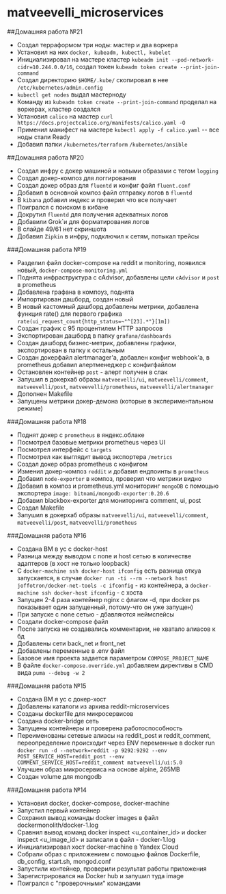 # matveevelli_microservices

##Домашняя работа №21

- Создал терраформом три ноды: мастер и два воркера
- Установил на них `docker, kubeadm, kubectl, kubelet`
- Инициализировал на мастере кластер `kubeadm init --pod-network-cidr=10.244.0.0/16`, создал токен `kubeadm token create --print-join-command`
- Создал директорию `$HOME/.kube/` скопировал в нее `/etc/kubernetes/admin.config`
- `kubectl get nodes` выдал мастерноду
- Команду из `kubeadm token create --print-join-command` проделал на воркерах, кластер создался
- Установил `calico` на мастер `curl https://docs.projectcalico.org/manifests/calico.yaml -O`
- Применил манифест на мастере `kubectl apply -f calico.yaml` -- все ноды стали Ready
- Добавил папки `/kubernetes/terraform` `/kubernetes/ansible`


##Домашняя работа №20

- Создал инфру с докер машиной и новыми образами с тегом `logging`
- Создал докер-композ для логгирования
- Создал докер образ для `fluentd` и конфиг файл `fluent.conf`
- Добавил в основной композ файл отправку логов в `fluentd`
- В `kibana` добавил индекс и проверил что все получает
- Поигрался с поиском в кибане
- Докрутил `fluentd` для получения адекватных логов
- Добавили Grok`и для форматирования логов
- В слайде 49/61 нет скриншота
- Добавил `Zipkin` в инфру, подключил к сетям, потыкал трейсы

###Домашняя работа №19

- Разделил файл docker-compose на reddit и monitoring, появился новый, `docker-compose-monitoring.yml`
- Поднята инфраструктура с cAdvisor, добавлены цели `cAdvisor` и `post` в prometheus
- Добавлена графана в компоуз, поднята
- Импортирован дашборд, создан новый
- В новый кастомный дашборд добавлены метрики, добавлена функция rate() для первого графика `rate(ui_request_count{http_status=~"^[23].*"}[1m])`
- Создан график с 95 процентилем HTTP запросов
- Экспортирован дашборд в папку `grafana/dashboards`
- Создан дашборд бизнес-метрик, добавлены графики, экспортирован в папку к остальным
- Создан докерфайл alertmanager'a, добавлен конфиг webhook'a, в prometheus добавил алертменеджер с конфигфайлом
- Остановлен контейнер `post` - алерт получен в слак
- Запушил в докерхаб образы `matveevelli/ui`, `matveevelli/comment`, `matveevelli/post`, `matveevelli/prometheus`, `matveevelli/alertmanager`
- Дополнен Makefile
- Запущены метрики докер-демона (которые в экспериментальном режиме)


###Домашняя работа №18

- Поднят докер с `prometheus` в яндекс.облаке
- Посмотрел базовые метрики prometheus через UI
- Посмотрел интерфейс с `targets`
- Посмотрел как выглядит вывод экспортера `/metrics`
- Создал докер образ prometheus с конфигом
- Изменил докер-композ `reddit` и добавил ендпоинты в `prometheus`
- Добавил `node-exporter` в композ, проверил что метрики видно
- Добавил в композ и prometheus.yml мониторинг `mongoDB` с помощью экспортера `image: bitnami/mongodb-exporter:0.20.6`
- Добавил blackbox-exporter для мониторинга comment, ui, post
- Создал Makefile
- Запушил в докерхаб образы `matveevelli/ui`, `matveevelli/comment`, `matveevelli/post`, `matveevelli/prometheus`

###Домашняя работа №16

- Создана ВМ в yc с docker-host
- Разница между выводом с none и host сетью в количестве адаптеров (в хост не только loopback)
- С `docker-machine ssh docker-host ifconfig` есть разница откуа запускается, в случае `docker run -ti --rm --network host joffotron/docker-net-tools -c ifconfig` - из контейнера, а `docker-machine ssh docker-host ifconfig` - с хоста
- Запущен 2-4 раза контейнер nginx с флагом -d, при docker ps показывает один запущенный, потому-что он уже запущен)
- При запуске с none сетью - дбавляются неймспейсы
- Создали docker-compose файл
- После запуска не создавались комментарии, не хватало алиасов к бд
- Добавлены сети back_net и front_net
- Добавлены переменные в .env файл
- Базовое имя проекта задается параметром `COMPOSE_PROJECT_NAME`
- В файле `docker-compose.override.yml` добавляем директивы в CMD вида `puma --debug -w 2`

###Домашняя работа №15

- Создана ВМ я yc с докер-хост
- Добавлены каталоги из архива reddit-microservices
- Созданы dockerfile для микросервисов
- Создана docker-bridge сеть
- Запущены контейнеры и проверена работоспособность
- Переименованы сетевые алиасы на reddit_post и reddit_comment, переопределение происходит через ENV переменные в docker run `docker run -d --network=reddit -p 9292:9292 --env POST_SERVICE_HOST=reddit_post --env COMMENT_SERVICE_HOST=reddit_comment matveevelli/ui:5.0`
- Улучшен образ микросервиса на основе alpine, 265MB
- Создан volume для mongodb

###Домашняя работа №14

- Установил docker, docker-compose, docker-machine
- Запустил первый контейнер
- Сохранил вывод команды docker images в файл dockermonolith/docker-1.log
- Сравнил вывод команд docker inspect <u_container_id> и docker inspect <u_image_id> и записали в файл - docker-1.log
- Инициализировал хост docker-machine в Yandex Cloud
- Собрали образ с приложением с помощью файлов Dockerfile, db_config, start.sh, mongod.conf
- Запустили контейнер, проверили результат работы приложения
- Зарегистрировался на Docker hub и запушил туда image
- Поигрался с "проверочными" командами
